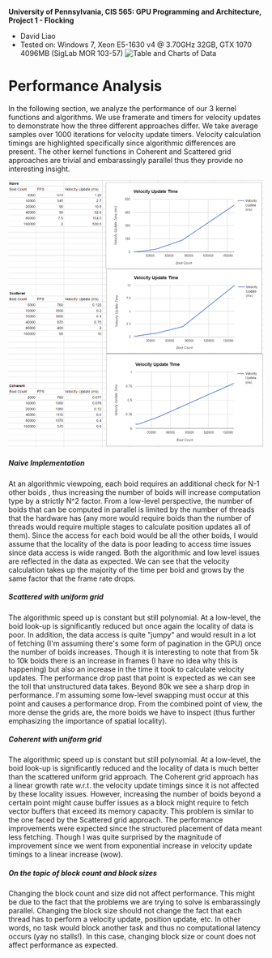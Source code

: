 **University of Pennsylvania, CIS 565: GPU Programming and Architecture,
Project 1 - Flocking**

* David Liao
* Tested on: Windows 7, Xeon E5-1630 v4 @ 3.70GHz 32GB, GTX 1070 4096MB (SigLab MOR 103-57)
![Table and Charts of Data](/images/5000boids.gif)

# Performance Analysis
In the following section, we analyze the performance of our 3 kernel functions and algorithms. We use framerate and timers for velocity updates to demonstrate how the three different approaches differ. We take average samples over 1000 iterations for velocity update timers. Velocity calculation timings are highlighted specifically since algorithmic differences are present. The other kernel functions in Coherent and Scattered grid approaches are trivial and embarassingly parallel thus they provide no interesting insight. 

![Table and Charts of Data](/images/tables.png)

##### Naive Implementation
At an algorithmic viewpoing, each boid requires an additional check for N-1 other boids , thus increasing the number of boids will increase computation type by a strictly N^2 factor. From a low-level perspective, the number of boids that can be computed in parallel is limited by the number of threads that the hardware has (any more would require boids than the number of threads would require multiple stages to calculate position updates all of them). Since the access for each boid would be all the other boids, I would assume that the locality of the data is poor leading to access time issues since data access is wide ranged. Both the algorithmic and low level issues are reflected in the data as expected. We can see that the velocity calculation takes up the majority of the time per boid and grows by the same factor that the frame rate drops. 

##### Scattered with uniform grid
The algorithmic speed up is constant but still polynomial. At a low-level, the boid look-up is significantly reduced but once again the locality of data is poor. In addition, the data access is quite "jumpy" and would result in a lot of fetching (I'm assuming there's some form of pagination in the GPU) once the number of boids increases. Though it is interesting to note that from 5k to 10k boids there is an increase in frames (I have no idea why this is happening) but also an increase in the time it took to calculate velocity updates. The performance drop past that point is expected as we can see the toll that unstructured data takes. Beyond 80k we see a sharp drop in performance. I'm assuming some low-level swapping must occur at this point and causes a performance drop. From the combined point of view, the more dense the grids are, the more boids we have to inspect (thus further emphasizing the importance of spatial locality). 

##### Coherent with uniform grid
The algorithmic speed up is constant but still polynomial. At a low-level, the boid look-up is significantly reduced and the locality of data is much better than the scattered uniform grid approach. The Coherent grid approach has a linear growth rate w.r.t. the velocity update timings since it is not affected by these locality issues. However, increasing the number of boids beyond a certain point might cause buffer issues as a block might require to fetch vector buffers that exceed its memory capacity. This problem is similar to the one faced by the Scattered grid approach. The performance improvements were expected since the structured placement of data meant less fetching. Though I was quite surprised by the magnitude of improvement since we went from exponential increase in velocity update timings to a linear increase (wow).

##### On the topic of block count and block sizes
Changing the block count and size did not affect performance. This might be due to the fact that the problems we are trying to solve is embarassingly parallel. Changing the block size should not change the fact that each thread has to perform a velocity update, position update, etc. In other words, no task would block another task and thus no computational latency occurs (yay no stalls!). In this case, changing block size or count does not affect performance as expected.
